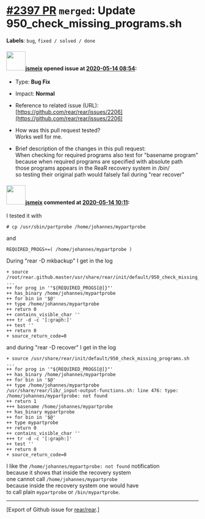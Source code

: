 [\#2397 PR](https://github.com/rear/rear/pull/2397) `merged`: Update 950\_check\_missing\_programs.sh
=====================================================================================================

**Labels**: `bug`, `fixed / solved / done`

#### <img src="https://avatars.githubusercontent.com/u/1788608?u=925fc54e2ce01551392622446ece427f51e2f0ce&v=4" width="50">[jsmeix](https://github.com/jsmeix) opened issue at [2020-05-14 08:54](https://github.com/rear/rear/pull/2397):

-   Type: **Bug Fix**

-   Impact: **Normal**

-   Reference to related issue (URL):  
    [https://github.com/rear/rear/issues/2206](https://github.com/rear/rear/issues/2206)

-   How was this pull request tested?  
    Works well for me.

-   Brief description of the changes in this pull request:  
    When checking for required programs also test for "basename
    program"  
    because when required programs are specified with absolute path  
    those programs appears in the ReaR recovery system in /bin/  
    so testing their original path would falsely fail during "rear
    recover"

#### <img src="https://avatars.githubusercontent.com/u/1788608?u=925fc54e2ce01551392622446ece427f51e2f0ce&v=4" width="50">[jsmeix](https://github.com/jsmeix) commented at [2020-05-14 10:11](https://github.com/rear/rear/pull/2397#issuecomment-628535963):

I tested it with

    # cp /usr/sbin/partprobe /home/johannes/mypartprobe

and

    REQUIRED_PROGS+=( /home/johannes/mypartprobe )

During "rear -D mkbackup" I get in the log

    + source /root/rear.github.master/usr/share/rear/init/default/950_check_missing_programs.sh
    ...
    ++ for prog in '"${REQUIRED_PROGS[@]}"'
    ++ has_binary /home/johannes/mypartprobe
    ++ for bin in '$@'
    ++ type /home/johannes/mypartprobe
    ++ return 0
    ++ contains_visible_char ''
    +++ tr -d -c '[:graph:]'
    ++ test ''
    ++ return 0
    + source_return_code=0

and during "rear -D recover" I get in the log

    + source /usr/share/rear/init/default/950_check_missing_programs.sh
    ...
    ++ for prog in '"${REQUIRED_PROGS[@]}"'
    ++ has_binary /home/johannes/mypartprobe
    ++ for bin in '$@'
    ++ type /home/johannes/mypartprobe
    /usr/share/rear/lib/_input-output-functions.sh: line 476: type: /home/johannes/mypartprobe: not found
    ++ return 1
    +++ basename /home/johannes/mypartprobe
    ++ has_binary mypartprobe
    ++ for bin in '$@'
    ++ type mypartprobe
    ++ return 0
    ++ contains_visible_char ''
    +++ tr -d -c '[:graph:]'
    ++ test ''
    ++ return 0
    + source_return_code=0

I like the `/home/johannes/mypartprobe: not found` notification  
because it shows that inside the recovery system  
one cannot call `/home/johannes/mypartprobe`  
because inside the recovery system one would have  
to call plain `mypartprobe` or `/bin/mypartprobe`.

------------------------------------------------------------------------

\[Export of Github issue for
[rear/rear](https://github.com/rear/rear).\]
